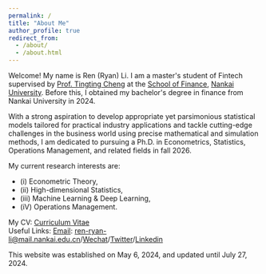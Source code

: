 ```yaml
---
permalink: /
title: "About Me"
author_profile: true
redirect_from: 
  - /about/
  - /about.html
---
```



Welcome! My name is Ren (Ryan) Li. I am a master's student of Fintech supervised by [Prof. Tingting Cheng](https://sites.google.com/site/tingtingcheng2014/home) at the [School of Finance](http://en.finance.nankai.edu.cn/), [Nankai University](https://en.nankai.edu.cn/). Before this, I obtained my bachelor's degree in finance from Nankai University in 2024. 

With a strong aspiration to develop appropriate yet parsimonious statistical models tailored for practical industry applications and tackle cutting-edge challenges in the business world using precise mathematical and simulation methods, I am dedicated to pursuing a Ph.D. in Econometrics, Statistics, Operations Management, and related fields in fall 2026.

My current research interests are:
- (i) Econometric Theory,
- (ii) High-dimensional Statistics, 
- (iii) Machine Learning & Deep Learning,
- (iV) Operations Management.

My CV: [Curriculum Vitae](../assets/CurriculumVitae.pdf)  
Useful Links: [Email](mailto:2013455@mail.nankai.edu.cn): ren-ryan-li@mail.nankai.edu.cn/[Wechat](../images/Wechat.jpg)/[Twitter](https://twitter.com/RyanLee32714932)/[Linkedin](https://www.linkedin.com/in/%E4%BB%BB-%E6%9D%8E-8692b9225/)

This website was established on May 6, 2024, and updated until July 27, 2024.
